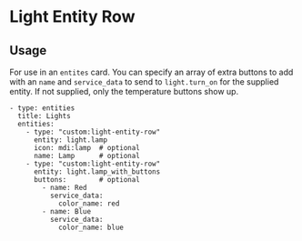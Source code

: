# Light Entity Row

## Usage

For use in an `entites` card. You can specify an array of extra
buttons to add with an `name` and `service_data` to send to
`light.turn_on` for the supplied entity. If not supplied, only the
temperature buttons show up.

```
- type: entities
  title: Lights
  entities:
    - type: "custom:light-entity-row"
      entity: light.lamp
      icon: mdi:lamp  # optional
      name: Lamp      # optional
    - type: "custom:light-entity-row"
      entity: light.lamp_with_buttons
      buttons:        # optional
        - name: Red
          service_data:
            color_name: red
        - name: Blue
          service_data:
            color_name: blue
```

